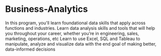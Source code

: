 # Business-Analytics
In this program, you'll learn foundational data skills that apply across functions and industries. Learn data analysis skills and tools that will help you throughout your career, whether you’re in engineering, sales, marketing, operations, etc Learn to use Excel, SQL and Tableau to manipulate, analyze and visualize data with the end goal of making better, data-informed decisions
